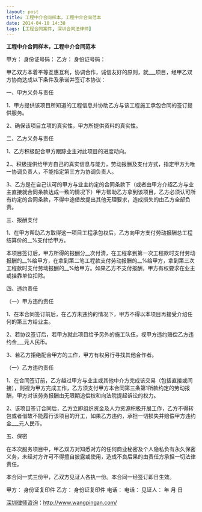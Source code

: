 ```yaml
---
layout: post
title: 工程中介合同样本，工程中介合同范本
date: 2014-04-10 14:38
tags: [工程合同案件, 深圳合同法律师]
---
```

<strong>工程中介合同样本，工程中介合同范本</strong>

甲方： 身份证号码：
乙方： 身份证号码：

甲乙双方本着平等互惠互利，协调合作，诚信友好的原则，就___项目，经甲乙双方协商达成以下条件及承诺并签订本协议：

一、甲方义务与责任

1、甲方提供该项目所知道的工程信息并协助乙方与该工程施工承包合同的签订提供服务。

2、确保该项目立项的真实性，甲方所提供资料的真实性。

二、乙方义务与责任

1、乙方积极配合甲方跟踪业主对此项目的进度动向。

2.、积极提供给甲方自己的真实信息与能力，劳动报酬及支付方式，指定甲方为唯一协调负责人，不能指定第三方为协调负责人。

3、乙方是在自己认可的甲方与业主约定的合同条款下（或者由甲方介绍乙方与业主直接就合同条款达成一致的情况下）甲方帮助乙方拿到该项目，乙方必须认可所有约定的合同条款，不得中途借故提出其他无理要求，造成损失的由乙方全部负责。

三、报酬支付

1、在甲方帮助乙方取得这一项目工程承包权后，乙方向甲方支付劳动报酬总工程结算价的__%支付给甲方。

本项目签订后，甲方所得的报酬分__次付清，在工程拿到第一次工程款时支付劳动报酬的__%给甲方，在拿到第二笔工程款支付劳动报酬的__%给甲方，拿到第三次工程款时支付劳动报酬的__%给甲方。如果乙方不支付报酬，甲方有权要求在业主或挂靠单位扣除。

四、违约责任

（一）甲方违约责任

1、在本合同签订前后，在乙方未违约的情况下，甲方不得以本项目再接受介绍任何的第三方给业主。

2、若协议签订后，若甲方就此项目给予另外的施工队伍，视甲方违约赔偿乙方违约金___元人民币。

3、若乙方拒绝配合甲方的工作，甲方有权另行寻找其他合作者。

（一）乙方违约责任

1、在合同签订前，乙方越过甲方与业主或其他中介方完成该交易（包括直接或间接），则视为甲方完成工作，乙方须支付甲方本合同第三条第1所款约定的劳动报酬，甲方对该劳务报酬由无限期追偿权和向法院提起诉讼的权力。

2、该项目签订合同后，乙方立即组织资金及人力资源积极开展工作，乙方不得转包或者借故不能履行该项目的开工，如果乙方违约，承担一切损失并赔偿甲方违约金___元人民币。

五、保密

在本次服务项目中，甲乙双方对知悉对方的任何商业秘密及个人隐私负有永久保密义务，未经对方许可不得擅自披露或使用，造成不良后果的由责任方承担一切法律责任。

本合同一式三份甲，乙双方见证人各执一份。本合同一经签订即日生效。

甲方： 身份证复印件
乙方： 身份证复印件
电话： 电话：
见证人：
年 月 日

<a href="http://www.wangpingan.com/">深圳律师咨询</a>：<a href="http://www.wangpingan.com/">http://www.wangpingan.com/</a>

